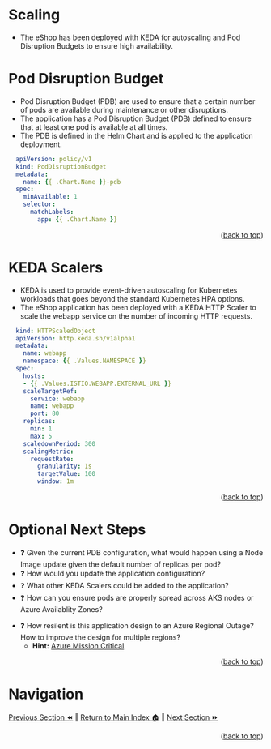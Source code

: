 Scaling
=============
* The eShop has been deployed with KEDA for autoscaling and Pod Disruption Budgets to ensure high availability.

# Pod Disruption Budget
* Pod Disruption Budget (PDB) are used to ensure that a certain number of pods are available during maintenance or other disruptions.
* The application has a Pod Disruption Budget (PDB) defined to ensure that at least one pod is available at all times.
* The PDB is defined in the Helm Chart and is applied to the application deployment.
```yaml
  apiVersion: policy/v1
  kind: PodDisruptionBudget
  metadata:
    name: {{ .Chart.Name }}-pdb
  spec:
    minAvailable: 1
    selector:
      matchLabels:
        app: {{ .Chart.Name }}
```
<p align="right">(<a href="#scaling">back to top</a>)</p>

# KEDA Scalers
* KEDA is used to provide event-driven autoscaling for Kubernetes workloads that goes beyond the standard Kubernetes HPA options.
* The eShop application has been deployed with a KEDA HTTP Scaler to scale the webapp service on the number of incoming HTTP requests.
```yaml
  kind: HTTPScaledObject
  apiVersion: http.keda.sh/v1alpha1
  metadata:
    name: webapp
    namespace: {{ .Values.NAMESPACE }}
  spec:
    hosts:
    - {{ .Values.ISTIO.WEBAPP.EXTERNAL_URL }}
    scaleTargetRef:
      service: webapp
      name: webapp       
      port: 80
    replicas:
      min: 1
      max: 5
    scaledownPeriod: 300
    scalingMetric:
      requestRate:
        granularity: 1s
        targetValue: 100
        window: 1m      
```
<p align="right">(<a href="#scaling">back to top</a>)</p>

# Optional Next Steps
* :question: Given the current PDB configuration, what would happen using a Node Image update given the default number of replicas per pod?
* :question: How would you update the application configuration?
* :question: What other KEDA Scalers could be added to the application?
* :question: How can you ensure pods are properly spread across AKS nodes or Azure Availablity Zones? 
<!-- * :+1: _Hint: Pod Topology Spread Constraints_ -->
* :question: How resilent is this application design to an Azure Regional Outage? How to improve the design for multiple regions?
   * **Hint:** [Azure Mission Critical](https://github.com/Azure/Mission-Critical-Connected)
  
<p align="right">(<a href="#scaling">back to top</a>)</p>

# Navigation
[Previous Section ⏪](./testing.md) ‖ [Return to Main Index 🏠](../README.md) ‖ [Next Section ⏩](./cost-management.md)
<p align="right">(<a href="#scaling">back to top</a>)</p>
